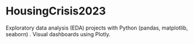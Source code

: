 # HousingCrisis2023
Exploratory data analysis (EDA) projects with Python (pandas, matplotlib, seaborn) . Visual dashboards using Plotly.
